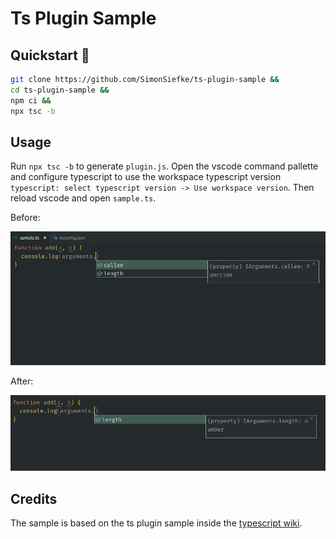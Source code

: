 # Ts Plugin Sample

## Quickstart 🚀

```sh
git clone https://github.com/SimonSiefke/ts-plugin-sample &&
cd ts-plugin-sample &&
npm ci &&
npx tsc -b
```

## Usage

Run `npx tsc -b` to generate `plugin.js`. Open the vscode command pallette and configure typescript to use the workspace typescript version `typescript: select typescript version -> Use workspace version`. Then reload vscode and open `sample.ts`.

Before:

![](./images/before.png)

After:

![](./images/after.png)

## Credits

The sample is based on the ts plugin sample inside the [typescript wiki](https://github.com/microsoft/TypeScript/wiki/Writing-a-Language-Service-Plugin).
